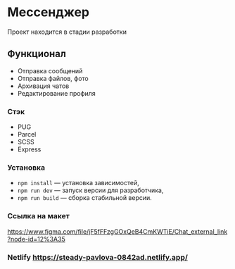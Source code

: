 
# Мессенджер
Проект находится в стадии разработки

## Функционал
 - Отправка сообщений
 - Отправка файлов, фото
 - Архивация чатов
 - Редактирование профиля

### Стэк
- PUG
- Parcel
- SCSS
- Express

### Установка
- `npm install` — установка зависимостей,
- `npm run dev` — запуск версии для разработчика,
- `npm run build` — сборка стабильной версии.

### Ссылка на макет
https://www.figma.com/file/jF5fFFzgGOxQeB4CmKWTiE/Chat_external_link?node-id=12%3A35

### Netlify https://steady-pavlova-0842ad.netlify.app/

